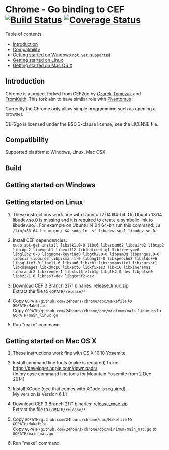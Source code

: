 Chrome - Go binding to CEF [![Build Status](https://travis-ci.org/24hours/chrome.svg?branch=master)](https://travis-ci.org/24hours/chrome) [![Coverage Status](https://coveralls.io/repos/24hours/chrome/badge.svg)](https://coveralls.io/r/24hours/chrome)
======
Table of contents:
 * [Introduction](#introduction)
 * [Compatibility](#compatibility)
 * [Getting started on Windows `not yet supported`](#getting-started-on-windows)
 * [Getting started on Linux](#getting-started-on-linux)
 * [Getting started on Mac OS X](#getting-started-on-mac-os-x)


Introduction
------------

Chrome is a project forked from CEF2go by [Czarek Tomczak](http://www.linkedin.com/in/czarektomczak) and [FromKeith](https://github.com/fromkeith). 
This fork aim to have similar role with [PhantomJs](http://phantomjs.org/) 

Currently the Chrome only allow simple programming such as opening a browser. 

CEF2go is licensed under the BSD 3-clause license, see the LICENSE
file.

Compatibility
-------------
Supported platforms: Windows, Linux, Mac OSX.

Build
------------
Getting started on Windows
--------------------------


Getting started on Linux
------------------------
1. These instructions work fine with Ubuntu 12.04 64-bit. 
   On Ubuntu 13/14 libudev.so.0 is missing and it is required to 
   create a symbolic link to libudev.so.1. For example on 
   Ubuntu 14.04 64-bit run this command: 
  `cd /lib/x86_64-linux-gnu/ && sudo ln -sf libudev.so.1 libudev.so.0`.

2. Install CEF dependencies:  
`sudo apt-get install libatk1.0-0 libc6 libasound2 libcairo2 libcap2 libcups2 libexpat1 libexif12 libfontconfig1 libfreetype6 libglib2.0-0 libgnome-keyring0 libgtk2.0-0 libpam0g libpango1.0-0 libpci3 libpcre3 libpixman-1-0 libpng12-0 libspeechd2 libstdc++6 libsqlite3-0 libx11-6 libxau6 libxcb1 libxcomposite1 libxcursor1 libxdamage1 libxdmcp6 libxext6 libxfixes3 libxi6 libxinerama1 libxrandr2 libxrender1 libxtst6 zlib1g libgtk2.0-dev libpulse0 libbz2-1.0 libnss3-dev libgconf2-dev`

3. Download CEF 3 Branch 2171 binaries:
   [release_linux.zip](https://github.com/24hours/chrome/releases/download/v0.13/Release_linux.zip)  
   Extract the file to `GOPATH/release/*`  

4. Copy `GOPATH/github.com/24hours/chrome/doc/Makefile` to `GOPATH/Makefile`  
   Copy `GOPATH/github.com/24hours/chrome/doc/minimum/main_linux.go` to `GOPATH/main_linux.go`  
   
5. Run "make" command.


Getting started on Mac OS X
---------------------------
1. These instructions work fine with OS X 10.10 Yosemite.

2. Install command line tools (make is required) from:  
   https://developer.apple.com/downloads/  
   (In my case command line tools for Mountain Yosemite from 2 Dec 2014)

3. Install XCode (gcc that comes with XCode is required).   
   My version is Version 6.1.1  

5. Download CEF 3 Branch 2171 binaries:
   [release_mac.zip](https://github.com/24hours/chrome/releases/download/v0.13/release_mac.zip)   
   Extract the file to `GOPATH/release/*`  

6. Copy `GOPATH/github.com/24hours/chrome/doc/Makefile` to `GOPATH/Makefile`  
   Copy `GOPATH/github.com/24hours/chrome/doc/minimum/main_mac.go` to `GOPATH/main_mac.go`  
   
7. Run "make" command.
